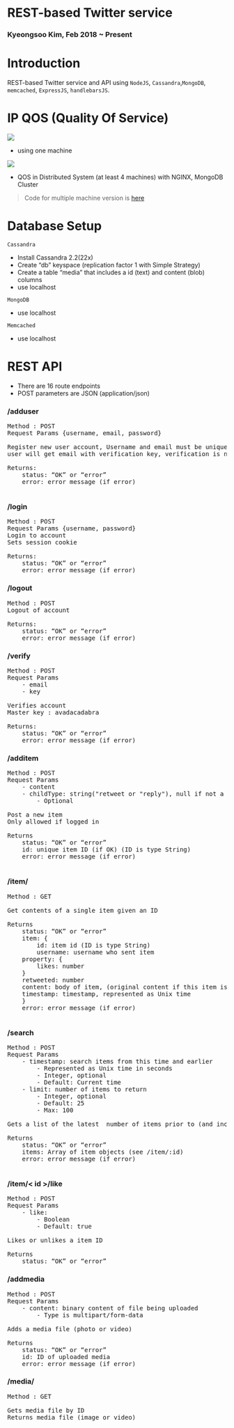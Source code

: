 # REST-based Twitter service
### Kyeongsoo Kim, Feb 2018 ~ Present

# Introduction
 REST-based Twitter service and API using `NodeJS`, `Cassandra`,`MongoDB`, `memcached`, `ExpressJS`, `handlebarsJS`.

# IP QOS (Quality Of Service)


![](qos.jpg)
 - using one machine




![](qos2.jpg)

- QOS in Distributed System (at least 4 machines) with NGINX, MongoDB Cluster

> Code for multiple machine version is [here](https://github.com/samleung314/TwitterClone/graphs/contributors)

# Database Setup
`Cassandra`
- Install Cassandra 2.2(22x)
- Create “db” keyspace (replication factor 1 with Simple Strategy)
- Create a table “media” that includes a id (text) and content (blob) columns
- use localhost

`MongoDB`
- use localhost

`Memcached`
- use localhost

# REST API

- There are 16 route endpoints
- POST parameters are JSON (application/json)

### /adduser
 <pre>
Method : POST
Request Params {username, email, password}

Register new user account, Username and email must be unique.
user will get email with verification key, verification is need for the future use.

Returns:
    status: “OK” or “error”
    error: error message (if error)

</pre>

### /login
<pre>
Method : POST
Request Params {username, password}
Login to account
Sets session cookie

Returns:
    status: “OK” or “error”
    error: error message (if error)
</pre>

### /logout
<pre>
Method : POST
Logout of account

Returns:
    status: “OK” or “error”
    error: error message (if error)
</pre>


### /verify
<pre>
Method : POST
Request Params
    - email
    - key

Verifies account
Master key : avadacadabra

Returns:
    status: “OK” or “error”
    error: error message (if error)
</pre>


### /additem
<pre>
Method : POST
Request Params
    - content
    - childType: string("retweet or "reply"), null if not a child item.
        - Optional

Post a new item
Only allowed if logged in

Returns
    status: “OK” or “error”
    id: unique item ID (if OK) (ID is type String)
    error: error message (if error)

</pre>

### /item/<id>
<pre>
Method : GET

Get contents of a single item given an ID

Returns
    status: “OK” or “error”
    item: {
        id: item id (ID is type String)
        username: username who sent item
    property: {
        likes: number
    }
    retweeted: number
    content: body of item, (original content if this item is a retweet)
    timestamp: timestamp, represented as Unix time
    }
    error: error message (if error)

</pre>

### /search
<pre>
Method : POST
Request Params
    - timestamp: search items from this time and earlier
        - Represented as Unix time in seconds
        - Integer, optional
        - Default: Current time
    - limit: number of items to return
        - Integer, optional
        - Default: 25
        - Max: 100

Gets a list of the latest <limit> number of items prior to (and including) the provided <timestamp>

Returns
    status: “OK” or “error”
    items: Array of item objects (see /item/:id)
    error: error message (if error)

</pre>

### /item/< id >/like
<pre>
Method : POST
Request Params
    - like:
        - Boolean
        - Default: true
    
Likes or unlikes a item ID

Returns
    status: “OK” or “error”
</pre>

### /addmedia
<pre>
Method : POST
Request Params
    - content: binary content of file being uploaded
        - Type is multipart/form-data

Adds a media file (photo or video)

Returns
    status: “OK” or “error”
    id: ID of uploaded media
    error: error message (if error)
</pre>


### /media/<id>
<pre>
Method : GET

Gets media file by ID
Returns media file (image or video)
</pre>